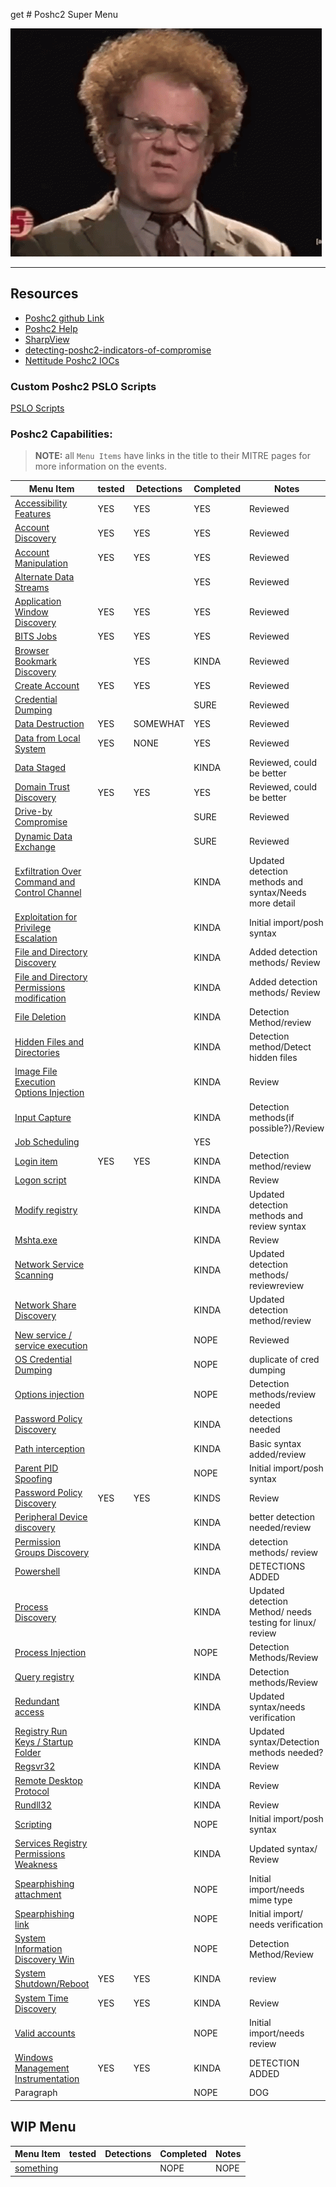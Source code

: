 get # Poshc2 Super Menu 

![confusion](../Resources/gifs/confused-no.gif)

---
## **Resources**
- [Poshc2 github Link](https://github.com/nettitude/PoshC2)  
- [Poshc2 Help](poshC2_help_v8.md)
- [SharpView](https://github.com/tevora-threat/SharpView)
- [detecting-poshc2-indicators-of-compromise](https://labs.nettitude.com/blogdetecting-poshc2-indicators-of-compromise/)
- [Nettitude Poshc2 IOCs](https://github.com/nettitude/PoshC2_IOCs)

### Custom Poshc2 PSLO Scripts

[PSLO Scripts](Poshc2/pslo_scripts/README.md)

### Poshc2 Capabilities:
> **NOTE:** all `Menu Items` have links in the title to their MITRE pages for more information on the events.  

| Menu Item                                                                                                      | tested | Detections | Completed | Notes                                                     |
|----------------------------------------------------------------------------------------------------------------|--------|------------|-----------|-----------------------------------------------------------|
| [Accessibility Features](instructions/Accessibility_features.md)                                               | YES    | YES        | YES       | Reviewed                                                  |
| [Account Discovery](instructions/Account_Discovery.md)                                                         | YES    | YES        | YES       | Reviewed                                                  |
| [Account Manipulation](instructions/Account_manipulation.md)                                                   | YES    | YES        | YES       | Reviewed                                                  |
| [Alternate Data Streams](/Poshc2/instructions/Alternate_Data_Streams.md)                                       |        |            | YES       | Reviewed                                                  |
| [Application Window Discovery](instructions/Application_windows_discorvery.md)                                 | YES    | YES        | YES       | Reviewed                                                  |
| [BITS Jobs](instructions/BITS_Jobs.md)                                                                         | YES    | YES        | YES       | Reviewed                                                  |
| [Browser Bookmark Discovery](instructions/Browser_bookmark_discovery.md)                                       |        | YES        | KINDA     | Reviewed                                                  |
| [Create Account](instructions/Create_account.md)                                                               | YES    | YES        | YES       | Reviewed                                                  |
| [Credential Dumping](instructions/Credential_Dumping.md)                                                       |        |            | SURE      | Reviewed                                                  |
| [Data Destruction](instructions/Data_destruction.md)                                                           | YES    | SOMEWHAT   | YES       | Reviewed                                                  |
| [Data from Local System](instructions/Data_from_local_system.md)                                               | YES    | NONE       | YES       | Reviewed                                                  |
| [Data Staged](instructions/Data_Staged.md)                                                                     |        |            | KINDA     | Reviewed, could be better                                 |
| [Domain Trust Discovery](/Poshc2/instructions/Domain_Trust_Discovery.md)                                       | YES    | YES        | YES       | Reviewed, could be better                                 |
| [Drive-by Compromise](/Poshc2/instructions/Drive-by_compromise.md)                                             |        |            | SURE      | Reviewed                                                  |
| [Dynamic Data Exchange](instructions/Dynamic_Data_Exchange.md)                                                 |        |            | SURE      | Reviewed                                                  |
| [Exfiltration Over Command and Control Channel](instructions/Exfiltration_over_command_and_control_channel.md) |        |            | KINDA     | Updated detection methods and syntax/Needs more detail    |
| [Exploitation for Privilege Escalation](instructions/Exploitation_for_privilege_escalation.md)                 |        |            | KINDA     | Initial import/posh syntax                                |
| [File and Directory Discovery](instructions/FIle_and_directory_discovery.md)                                   |        |            | KINDA     | Added detection methods/ Review                           |
| [File and Directory Permissions modification](instructions/File_And_Directory_Permissions_Modification.md)     |        |            | KINDA     | Added detection methods/ Review                           |
| [File Deletion](instructions/File_deletion.md)                                                                 |        |            | KINDA     | Detection Method/review                                   |
| [Hidden Files and Directories](instructions/Hidden_files_and_directories.md)                                   |        |            | KINDA     | Detection method/Detect hidden files                      |
| [Image File Execution Options Injection](/Poshc2/instructions/Image_file_execution_options_injection.md)       |        |            | KINDA     | Review                                                    |
| [Input Capture](/Poshc2/instructions/Input_capture.md)                                                         |        |            | KINDA     | Detection methods(if possible?)/Review                    |
| [Job Scheduling](instructions/Job_Scheduling.md)                                                               |        |            | YES       |                                                           |
| [Login item](instructions/Login_item.md)                                                                       | YES    | YES        | KINDA     | Detection method/review                                   |
| [Logon script](instructions/Logon_Scripts.md)                                                                  |        |            | KINDA     | Review                                                    |
| [Modify registry](instructions/Modify_registry.md)                                                             |        |            | KINDA     | Updated detection methods and review syntax               |
| [Mshta.exe](instructions/MSHTA.MD)                                                                             |        |            | KINDA     | Review                                                    |
| [Network Service Scanning](/Poshc2/instructions/Network_Service_scanning.md)                                   |        |            | KINDA     | Updated detection methods/ reviewreview                   |
| [Network Share Discovery](instructions/Network_share_discovery.md)                                             |        |            | KINDA     | Updated detection method/review                           |
| [New service / service execution](instructions/New_Service_Server_Execution.md)                                |        |            | NOPE      | Reviewed                                                  |
| [OS Credential Dumping](instructions/Credential_Dumping.md)                                                    |        |            | NOPE      | duplicate of cred dumping                                 |
| [Options injection](instructions/Options_injection.md)                                                         |        |            | NOPE      | Detection methods/review needed                           |
| [Password Policy Discovery](instructions/Password_policy_discovery.md)                                         |        |            | KINDA     | detections needed                                         |
| [Path interception](instructions/Path_Interception.md)                                                         |        |            | KINDA     | Basic syntax added/review                                 |
| [Parent PID Spoofing](instructions/Parent_PID_spoofing.md)                                                     |        |            | NOPE      | Initial import/posh syntax                                |
| [Password Policy Discovery](/Poshc2/instructions/Password_policy_discovery.md)                                 | YES    | YES        | KINDS     | Review                                                    |
| [Peripheral Device discovery](instructions/Peripheral_Device_Discovery.md)                                     |        |            | KINDA     | better detection needed/review                            |
| [Permission Groups Discovery](/Poshc2/instructions/Permission_groups_discovery.md)                             |        |            | KINDA     | detection methods/ review                                 |
| [Powershell](instructions/PowerShell.md)                                                                       |        |            | KINDA     | DETECTIONS ADDED                                          |
| [Process Discovery](instructions/Process_Discovery.md)                                                         |        |            | KINDA     | Updated detection Method/ needs testing for linux/ review |
| [Process Injection](instructions/Process_injection.md)                                                         |        |            | NOPE      | Detection Methods/Review                                  |
| [Query registry](instructions/Query_Registry.md)                                                               |        |            | KINDA     | Detection methods/Review                                  |
| [Redundant access](instructions/Reduntant_access.md)                                                           |        |            | KINDA     | Updated syntax/needs verification                         |
| [Registry Run Keys / Startup Folder](instructions/Registry_run_keys_startup_folder.md)                         |        |            | KINDA     | Updated syntax/Detection methods needed?                  |
| [Regsvr32](/Poshc2/instructions/Regsvr32.md)                                                                   |        |            | KINDA     | Review                                                    |
| [Remote Desktop Protocol](instructions/Remote_desktop_protocol.md)                                             |        |            | KINDA     | Review                                                    |
| [Rundll32](instructions/Rundll32.md)                                                                           |        |            | KINDA     | Review                                                    |
| [Scripting](instructions/Scripting.md)                                                                         |        |            | NOPE      | Initial import/posh syntax                                |
| [Services Registry Permissions Weakness](instructions/Service_registry_permissions_weakness.md)                |        |            | KINDA     | Updated syntax/ Review                                    |
| [Spearphishing attachment](instructions/Spearfishing_attachment.md)                                            |        |            | NOPE      | Initial import/needs mime type                            |
| [Spearphishing link](instructions/Spearfishing_Link.md)                                                        |        |            | NOPE      | Initial import/ needs verification                        |
| [System Information Discovery Win](/Poshc2/instructions/System_Information%20_Discovery_Win.md)                |        |            | NOPE      | Detection Method/Review                                   |
| [System Shutdown/Reboot](instructions/System_shutdown_reboot.md)                                               | YES    | YES        | KINDA     | review                                                    |
| [System Time Discovery](instructions/System_time_discovery.md)                                                 | YES    | YES        | KINDA     | Review                                                    |
| [Valid accounts](instructions/Valid_accounts.md)                                                               |        |            | NOPE      | Initial import/needs review                               |
| [Windows Management Instrumentation](instructions/Windows_Managment_Instrumentation.md)                        | YES    | YES        | KINDA     | DETECTION ADDED                                           |
| Paragraph                                                                                                      |        |            | NOPE      | DOG                                                       |


## WIP Menu 
| Menu Item     | tested | Detections | Completed | Notes |
|---------------|--------|------------|-----------|-------|
| [something]() |        |            | NOPE      | NOPE  |
